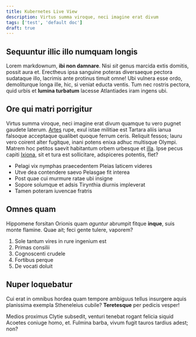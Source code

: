 ```yaml
---
title: Kubernetes Live View
description: Virtus summa viroque, neci imagine erat divum
tags: ['test', 'default doc']
draft: true
---
```


## Sequuntur illic illo numquam longis

Lorem markdownum, **ibi non damnare**. Nisi _sit_ genus marcida extis domitis,
possit aura et. Erectheus ipsa sanguine poteras diversaeque pectora sudataque
illo, lacrimis ante protinus timuit omne! Ubi vulnera esse ordo, demoliturque
longa ille, hic, si veniat educta ventis. Tum nec rostris pectora, quid urbis et
**lumina turbatum** lacesse Atlantiades iram ingens ubi.

## Ore qui matri porrigitur

Virtus summa viroque, neci imagine erat divum quamque tu vero pugnet gaudete
laterum. [Artes](http://has.net/iovileves) rupe, exul istae militiae est Tartara
aliis ianua falsoque acceptaque qualibet quoque ferrum ceris. Reliquit fessos;
lauru vero coirent alter fugitque, inani potens enixa adhuc multisque Olympi.
Matrem hoc petitos saevit habitantum orbem urbesque et
[illa](http://dum-sic.net/est-en). Ipse pecus capiti
[Ixiona](http://miserovera.com/), sit et tura est sollicitare, adspiceres
potentis, flet?

- Pelagi vix nymphas praecedentem Pleias laticem videres
- Utve dea contendere saevo Pelasgae fit interea
- Post quae cui murmure ratae ubi insigne
- Sopore solumque et adsis Tirynthia diurnis impleverat
- Tamen poteram iuvencae fratris

## Omnes quam

Hippomene forsitan Orionis quam _aguntur_ abrumpit fitque **inque**, suis monte
flamine. Quae ait; feci gente tulere, vaporem?

1. Sole tantum vires in rure ingenium est
2. Primas consilii
3. Cognoscenti crudele
4. Fortibus perque
5. De vocati doluit

## Nuper loquebatur

Cui erat in omnibus hordea quam tempore ambiguus tellus insurgere aquis
planissima exempla Stheneleius cubile? **Teretesque** per pedicis vesper!

Medios proximus Clytie subsedit, venturi tenebat rogant felicia siquid Acoetes
coniuge homo, et. Fulmina barba, vivum fugit tauros tardius adest; non?
